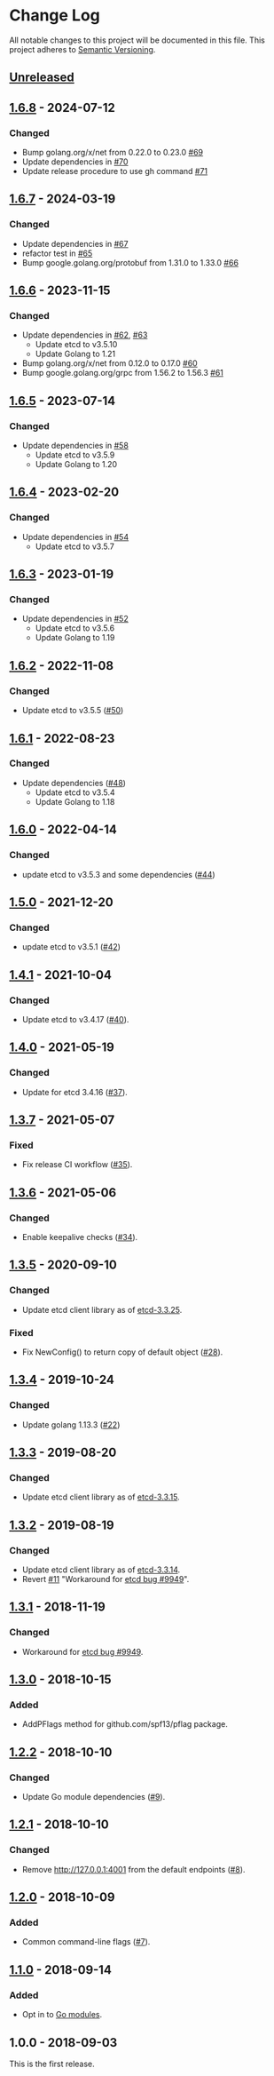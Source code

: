 # Change Log

All notable changes to this project will be documented in this file.
This project adheres to [Semantic Versioning](http://semver.org/).

## [Unreleased]

## [1.6.8] - 2024-07-12

### Changed
- Bump golang.org/x/net from 0.22.0 to 0.23.0 [#69](https://github.com/cybozu-go/etcdutil/pull/69)
- Update dependencies in [#70](https://github.com/cybozu-go/etcdutil/pull/70)
- Update release procedure to use gh command [#71](https://github.com/cybozu-go/etcdutil/pull/71)

## [1.6.7] - 2024-03-19

### Changed
- Update dependencies in [#67](https://github.com/cybozu-go/etcdutil/pull/67)
- refactor test in [#65](https://github.com/cybozu-go/etcdutil/pull/65)
- Bump google.golang.org/protobuf from 1.31.0 to 1.33.0 [#66](https://github.com/cybozu-go/etcdutil/pull/66)

## [1.6.6] - 2023-11-15

### Changed
- Update dependencies in [#62](https://github.com/cybozu-go/etcdutil/pull/62), [#63](https://github.com/cybozu-go/etcdutil/pull/63)
  - Update etcd to v3.5.10
  - Update Golang to 1.21
- Bump golang.org/x/net from 0.12.0 to 0.17.0 [#60](https://github.com/cybozu-go/etcdutil/pull/60)
- Bump google.golang.org/grpc from 1.56.2 to 1.56.3 [#61](https://github.com/cybozu-go/etcdutil/pull/61)

## [1.6.5] - 2023-07-14

### Changed
- Update dependencies in [#58](https://github.com/cybozu-go/etcdutil/pull/58)
  - Update etcd to v3.5.9
  - Update Golang to 1.20

## [1.6.4] - 2023-02-20

### Changed
- Update dependencies in [#54](https://github.com/cybozu-go/etcdutil/pull/54)
    - Update etcd to v3.5.7

## [1.6.3] - 2023-01-19

### Changed
- Update dependencies in [#52](https://github.com/cybozu-go/etcdutil/pull/52)
    - Update etcd to v3.5.6
    - Update Golang to 1.19

## [1.6.2] - 2022-11-08

### Changed
- Update etcd to v3.5.5 ([#50](https://github.com/cybozu-go/etcdutil/pull/50))

## [1.6.1] - 2022-08-23

### Changed
- Update dependencies ([#48](https://github.com/cybozu-go/etcdutil/pull/48))
    - Update etcd to v3.5.4
    - Update Golang to 1.18

## [1.6.0] - 2022-04-14

### Changed
- update etcd to v3.5.3 and some dependencies ([#44](https://github.com/cybozu-go/etcdutil/pull/44))

## [1.5.0] - 2021-12-20

### Changed
- update etcd to v3.5.1 ([#42](https://github.com/cybozu-go/etcdutil/pull/42))

## [1.4.1] - 2021-10-04

### Changed
- Update etcd to v3.4.17 ([#40](https://github.com/cybozu-go/etcdutil/pull/40)).

## [1.4.0] - 2021-05-19

### Changed
- Update for etcd 3.4.16 ([#37](https://github.com/cybozu-go/etcdutil/pull/37)).

## [1.3.7] - 2021-05-07
### Fixed
- Fix release CI workflow ([#35](https://github.com/cybozu-go/etcdutil/pull/35)).

## [1.3.6] - 2021-05-06
### Changed
- Enable keepalive checks ([#34](https://github.com/cybozu-go/etcdutil/pull/34)).

## [1.3.5] - 2020-09-10
### Changed
- Update etcd client library as of [etcd-3.3.25](https://github.com/etcd-io/etcd/releases/tag/v3.3.25).

### Fixed
- Fix NewConfig() to return copy of default object ([#28](https://github.com/cybozu-go/etcdutil/pull/28)).

## [1.3.4] - 2019-10-24
### Changed
- Update golang 1.13.3 ([#22](https://github.com/cybozu-go/etcdutil/pull/22))

## [1.3.3] - 2019-08-20
### Changed
- Update etcd client library as of [etcd-3.3.15](https://github.com/etcd-io/etcd/releases/tag/v3.3.15).

## [1.3.2] - 2019-08-19
### Changed
- Update etcd client library as of [etcd-3.3.14](https://github.com/etcd-io/etcd/releases/tag/v3.3.14).
- Revert [#11](https://github.com/cybozu-go/etcdutil/pull/11) "Workaround for [etcd bug #9949](https://github.com/etcd-io/etcd/issues/9949)".

## [1.3.1] - 2018-11-19
### Changed
- Workaround for [etcd bug #9949](https://github.com/etcd-io/etcd/issues/9949).

## [1.3.0] - 2018-10-15
### Added
- AddPFlags method for github.com/spf13/pflag package.

## [1.2.2] - 2018-10-10
### Changed
- Update Go module dependencies ([#9](https://github.com/cybozu-go/etcdutil/pull/9)).

## [1.2.1] - 2018-10-10
### Changed
- Remove http://127.0.0.1:4001 from the default endpoints ([#8](https://github.com/cybozu-go/etcdutil/pull/8)).

## [1.2.0] - 2018-10-09
### Added
- Common command-line flags ([#7](https://github.com/cybozu-go/etcdutil/pull/7)).

## [1.1.0] - 2018-09-14
### Added
- Opt in to [Go modules](https://github.com/golang/go/wiki/Modules).

## 1.0.0 - 2018-09-03

This is the first release.

[Unreleased]: https://github.com/cybozu-go/etcdutil/compare/v1.6.8...HEAD
[1.6.8]: https://github.com/cybozu-go/etcdutil/compare/v1.6.7...v1.6.8
[1.6.7]: https://github.com/cybozu-go/etcdutil/compare/v1.6.6...v1.6.7
[1.6.6]: https://github.com/cybozu-go/etcdutil/compare/v1.6.5...v1.6.6
[1.6.5]: https://github.com/cybozu-go/etcdutil/compare/v1.6.4...v1.6.5
[1.6.4]: https://github.com/cybozu-go/etcdutil/compare/v1.6.3...v1.6.4
[1.6.3]: https://github.com/cybozu-go/etcdutil/compare/v1.6.2...v1.6.3
[1.6.2]: https://github.com/cybozu-go/etcdutil/compare/v1.6.1...v1.6.2
[1.6.1]: https://github.com/cybozu-go/etcdutil/compare/v1.6.0...v1.6.1
[1.6.0]: https://github.com/cybozu-go/etcdutil/compare/v1.5.0...v1.6.0
[1.5.0]: https://github.com/cybozu-go/etcdutil/compare/v1.4.1...v1.5.0
[1.4.1]: https://github.com/cybozu-go/etcdutil/compare/v1.4.0...v1.4.1
[1.4.0]: https://github.com/cybozu-go/etcdutil/compare/v1.3.7...v1.4.0
[1.3.7]: https://github.com/cybozu-go/etcdutil/compare/v1.3.6...v1.3.7
[1.3.6]: https://github.com/cybozu-go/etcdutil/compare/v1.3.5...v1.3.6
[1.3.5]: https://github.com/cybozu-go/etcdutil/compare/v1.3.4...v1.3.5
[1.3.4]: https://github.com/cybozu-go/etcdutil/compare/v1.3.3...v1.3.4
[1.3.3]: https://github.com/cybozu-go/etcdutil/compare/v1.3.2...v1.3.3
[1.3.2]: https://github.com/cybozu-go/etcdutil/compare/v1.3.1...v1.3.2
[1.3.1]: https://github.com/cybozu-go/etcdutil/compare/v1.3.0...v1.3.1
[1.3.0]: https://github.com/cybozu-go/etcdutil/compare/v1.2.2...v1.3.0
[1.2.2]: https://github.com/cybozu-go/etcdutil/compare/v1.2.1...v1.2.2
[1.2.1]: https://github.com/cybozu-go/etcdutil/compare/v1.2.0...v1.2.1
[1.2.0]: https://github.com/cybozu-go/etcdutil/compare/v1.1.0...v1.2.0
[1.1.0]: https://github.com/cybozu-go/etcdutil/compare/v1.0.0...v1.1.0
